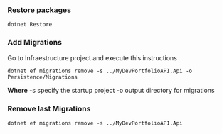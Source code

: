 ### Restore packages
```
dotnet Restore
```
### Add Migrations
Go to Infraestructure project and execute this instructions
```
dotnet ef migrations remove -s ../MyDevPortfolioAPI.Api -o Persistence/Migrations
```
**Where**
-s specify the startup project
-o output directory for migrations

### Remove last Migrations
```
dotnet ef migrations remove -s ../MyDevPortfolioAPI.Api 
```

